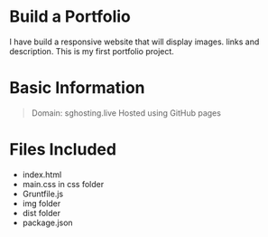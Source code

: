 # Build a Portfolio

I have build a responsive website that will display images. links and
description. This is my first portfolio project.

# Basic Information

> Domain: sghosting.live Hosted using GitHub pages

# Files Included

- index.html
- main.css in css folder
- Gruntfile.js
- img folder
- dist folder
- package.json
